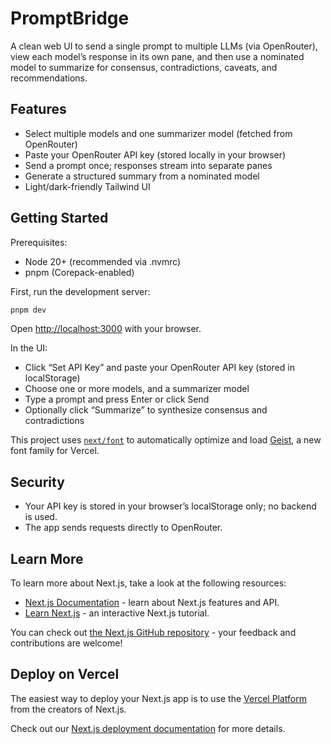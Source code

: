 # PromptBridge

A clean web UI to send a single prompt to multiple LLMs (via OpenRouter), view each model’s response in its own pane, and then use a nominated model to summarize for consensus, contradictions, caveats, and recommendations.

## Features

- Select multiple models and one summarizer model (fetched from OpenRouter)
- Paste your OpenRouter API key (stored locally in your browser)
- Send a prompt once; responses stream into separate panes
- Generate a structured summary from a nominated model
- Light/dark-friendly Tailwind UI

## Getting Started

Prerequisites:
- Node 20+ (recommended via .nvmrc)
- pnpm (Corepack-enabled)

First, run the development server:

```bash
pnpm dev
```

Open [http://localhost:3000](http://localhost:3000) with your browser.

In the UI:
- Click “Set API Key” and paste your OpenRouter API key (stored in localStorage)
- Choose one or more models, and a summarizer model
- Type a prompt and press Enter or click Send
- Optionally click “Summarize” to synthesize consensus and contradictions

This project uses [`next/font`](https://nextjs.org/docs/app/building-your-application/optimizing/fonts) to automatically optimize and load [Geist](https://vercel.com/font), a new font family for Vercel.

## Security
- Your API key is stored in your browser’s localStorage only; no backend is used.
- The app sends requests directly to OpenRouter.

## Learn More

To learn more about Next.js, take a look at the following resources:

- [Next.js Documentation](https://nextjs.org/docs) - learn about Next.js features and API.
- [Learn Next.js](https://nextjs.org/learn) - an interactive Next.js tutorial.

You can check out [the Next.js GitHub repository](https://github.com/vercel/next.js) - your feedback and contributions are welcome!

## Deploy on Vercel

The easiest way to deploy your Next.js app is to use the [Vercel Platform](https://vercel.com/new?utm_medium=default-template&filter=next.js&utm_source=create-next-app&utm_campaign=create-next-app-readme) from the creators of Next.js.

Check out our [Next.js deployment documentation](https://nextjs.org/docs/app/building-your-application/deploying) for more details.
